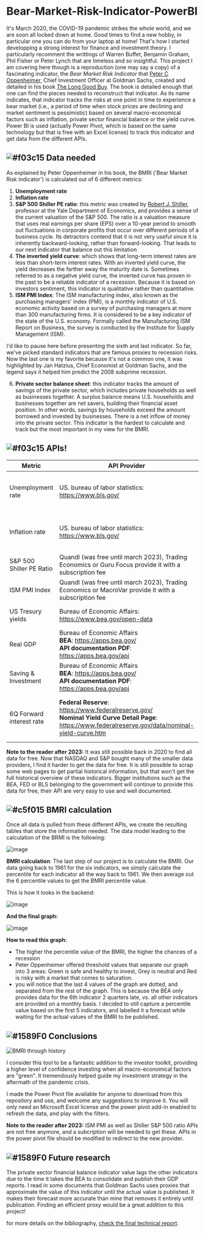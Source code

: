 # Bear-Market-Risk-Indicator-PowerBI

It's March 2020, the COVID-19 pandemic strikes the whole world, and we are soon all locked down at home. Good times to find a new hobby, in particular one you can do from your laptop at home! That's how I started developping a strong interest for finance and investment theory. I particularly recomment the writtings of Warren Buffet, Benjamin Graham, Phil Fisher or Peter Lynch that are timeless and so insightful. This project I am covering here though is a reproduction (one may say a copy) of a fascinating indicator, the _Bear Market Risk Indicator_ that [Peter C Oppenheimer](https://www.goldmansachs.com/media-relations/in-the-news/current/oppenheimer-oped-folder/bio-oppenheimer.pdf), Chief Investment Officer at Goldman Sachs, created and detailed in his book [The Long Good Buy](https://www.goodreads.com/en/book/show/49049246). The book is detailed enough that one can find the pieces needed to reconstruct that indicator. As its name indicates, that indicator tracks the risks at one point in time to experience a bear market (i.e., a period of time when stock prices are declining and market sentiment is pessimistic) based on several macro-economical factors such as inflation, private sector financial balance or the yield curve. Power BI is used (actually Power Pivot, which is based on the same technology but that is free with an Excel license) to track this indicator and get data from the different APIs.

## ![#f03c15](https://placehold.co/15x15/f03c15/f03c15.png) Data needed 

As explained by Peter Oppenheimer in his book, the BMRI ('Bear Market Risk indicator') is calculated out of 6 different metrics:
1. **Unemployment rate**
2. **Inflation rate**
3. **S&P 500 Shiller PE ratio**: this metric was created by [Robert J. Shiller](http://www.econ.yale.edu/~shiller/), professor at the Yale Department of Economics, and provides a sense of the current valuation of the S&P 500. The ratio is a valuation measure that uses real earnings per share (EPS) over a 10-year period to smooth out fluctuations in corporate profits that occur over different periods of a business cycle. Its detractors contend that it is not very useful since it is inherently backward-looking, rather than forward-looking. That leads to our next indicator that balance out this limitation
4. **The inverted yield curve**: which shows that long-term interest rates are less than short-term interest rates. With an inverted yield curve, the yield decreases the farther away the maturity date is. Sometimes referred to as a negative yield curve, the inverted curve has proven in the past to be a reliable indicator of a recession. Because it is based on investors sentiment, this indicator is qualitative rather than quantitative.
5. **ISM PMI Index**: The ISM manufacturing index, also known as the purchasing managers' index (PMI), is a monthly indicator of U.S. economic activity based on a survey of purchasing managers at more than 300 manufacturing firms. It is considered to be a key indicator of the state of the U.S. economy. Formally called the Manufacturing ISM Report on Business, the survey is conducted by the Institute for Supply Management (ISM).

I'd like to pause here before presenting the sixth and last indicator. So far, we've picked standard indicators that are famous proxies to recession risks. Now the last one is my favorite because it's not a common one, it was highlighted by Jan Hatzius, Chief Economist at Goldman Sachs, and the legend says it helped him predict the 2008 subprime recession. 

6. **Private sector balance sheet**: this indicator tracks the amount of savings of the private sector, which includes private households as well as businesses together. A surplus balance means U.S. households and businesses together are net savers, building their financial asset position. In other words, savings by households exceed the amount borrowed and invested by businesses. There is a net inflow of money into the private sector. This indicator is the hardest to calculate and track but the most important in my view for the BMRI. 

## ![#f03c15](https://placehold.co/15x15/f03c15/f03c15.png) APIs! 

| Metric  | API Provider | Updates | Other instructions |
| ------------- | ------------- | ------------- | ------------- |
| Unemployment rate | US. bureau of labor statistics: https://www.bls.gov/  | https://www.bls.gov/schedule/2020/08_sched.htm | **Series of interest**: LNS14000000 <br> **Series title:**(Seas) Unemployment Rate <br> **Labor force status**: Unemployment rate <br> **To find this serie**: go to https://www.bls.gov/cps/data.htm > Top picks > "" Unemployment Level - LNS14000000"" <br> **Comments**: no need to add registration key, calculations or Annual average"
| Inflation rate | US. bureau of labor statistics: https://www.bls.gov/  | https://www.bls.gov/schedule/2020/08_sched.htm |**Series of interest**: CUUR0000AA0 <br> **Series title**: CPI for All Urban Consumers (CPI-U) <br> **To find this serie**: go to https://www.bls.gov/cps/data.htm > Top picks > "CPI for All Urban Consumers (CPI-U) 1967=100 (Unadjusted) - CUUR0000AA0" <br> **Comments**: no need to add registration key, calculations or Annual average
| S&P 500 Shiller PE Ratio  | Quandl (was free until march 2023), Trading Economics or Guru Focus provide it with a subscription fee | Monthly, ~beg. Of the month | **URL**: https://www.quandl.com/data/MULTPL/SHILLER_PE_RATIO_MONTH-Shiller-PE-Ratio-by-Month  <br>  **From the data product**: S&P 500 Ratios <br> **Series title**: Shiller PE Ratio by Month
| ISM PMI Index  | Quandl (was free until march 2023), Trading Economics or MacroVar provide it with a subscription fee | Monthly, ~beg. Of the month | **URL**:  https://www.quandl.com/data/ISM/MAN_PMI-PMI-Composite-Index <br>  **From the data product**: Institute for Supply Management <br> **Series title**: PMI Composite Index
| US Tresury yields  | Bureau of Economic Affairs: https://www.bea.gov/open-data | https://www.bea.gov/news/schedule | **URL**: https://www.quandl.com/data/USTREASURY/YIELD-Treasury-Yield-Curve-Rates <br> **From the data product**: US Treasury <br> **Series title**: Treasury Yield Curve Rates
| Real GDP | Bureau of Economic Affairs <br> **BEA**: https://apps.bea.gov/ <br> **API documentation PDF**: https://apps.bea.gov/api  | Quaterly, ~last day of next quarter's 1st month | **Check NIPA tables**: https://apps.bea.gov/api/data/?&UserID=C36A268E-C628-4F21-9624-C69BD55C081B&method=GetParameterValues&DataSetName=NIPA&ParameterName=TableName&ResultFormat=xml <br> **Table used**: T10106 <br> **Name of table used**: Real Gross Domestic Product, Chained Dollars
| Saving & Investment | Bureau of Economic Affairs <br> **BEA**: https://apps.bea.gov/ <br> **API documentation PDF**: https://apps.bea.gov/api  | Quaterly, ~last day of next quarter's 1st month | **Check NIPA tables**: https://apps.bea.gov/api/data/?&UserID=C36A268E-C628-4F21-9624-C69BD55C081B&method=GetParameterValues&DataSetName=NIPA&ParameterName=TableName&ResultFormat=xml <br> **Table used**: T50100 <br> **Name of table used**: Saving & investment by sector
| 6Q Forward interest rate | **Federal Reserve**: https://www.federalreserve.gov/  <br> **Nominal Yield Curve Detail Page**: https://www.federalreserve.gov/data/nominal-yield-curve.htm | https://www.federalreserve.gov/data/yield-curve-tables/feds200628_1.html | **Where to find the data**: https://www.federalreserve.gov/data/nominal-yield-curve.htm <br> **Name of the table**: Nominal Yield Curve <br> The forward 6 Quarter instantaneous rate is calculated with the GSM Rates as detailed by the paper published by the FED: https://www.federalreserve.gov/econres/feds/files/2018055pap.pdf TableName&ResultFormat=xml <br> **Table used**: T50100 <br> **Name of table used**: Saving & investment by sector

**Note to the reader after 2023:** It was still possible back in 2020 to find all data for free. Now that NASDAQ and S&P bought many of the smaller data providers, I find it harder to get the data for free. It is still possible to scrap some web pages to get partial historical information, but that won't get the full historical overview of these indicators. Bigger institutions such as the BEA, FED or BLS belonging to the government will continue to provide this data for free, their API are very easy to use and well documented. 

## ![#c5f015](https://placehold.co/15x15/c5f015/c5f015.png) BMRI calculation

Once all data is pulled from these different APIs, we create the resulting tables that store the information needed. The data model leading to the calculation of the BRMI is the following:

![image](https://github.com/pacifiq-hub/Bear-Market-Risk-Indicator-API-PowerBI/assets/46910395/48558cb4-d76c-4960-96bb-2a23bbaf689a)

**BMRI calculation**: The last step of our project is to calculate the BMRI. Our data going back to 1961 for the six indicators, we simply calculate the percentile for each indicator all the way back to 1961. We then average out the 6 percentile values to get the BMRI percentile value. 

This is how it looks in the backend: 

![image](https://github.com/pacifiq-hub/Bear-Market-Risk-Indicator-API-PowerBI/assets/46910395/7bb163e7-c979-4f4b-9b45-fe452c4f0a87)

**And the final graph:**

![image](https://github.com/pacifiq-hub/Bear-Market-Risk-Indicator-API-PowerBI/assets/46910395/1f3117d5-c837-48e6-a377-d92fbf5f4e8e)

**How to read this graph:**
- The higher the percentile value of the BMRI, the higher the chances of a recession
- Peter Oppenheimer offered threshold values that separate our graph into 3 areas: Green is safe and healthy to invest, Grey is neutral and Red is risky with a market that comes to saturation.
- you will notice that the last 4 values of the graph are dotted, and separated from the rest of the graph. This is because the BEA only provides data for the 6th indicator 2 quarters late, vs. all other indicators are provided on a monthly basis. I decided to still capture a percentile value based on the first 5 indicators, and labelled it a forecast while waiting for the actual values of the BMRI to be published. 

## ![#1589F0](https://placehold.co/15x15/1589F0/1589F0.png) Conclusions

![BMRI through history](https://github.com/pacifiq-hub/Bear-Market-Risk-Indicator-API-PowerBI/assets/46910395/f4eb8d46-38b3-4544-b28e-bdc560fb1049)

I consider this tool to be a fantastic addition to the investor toolkit, providing a higher level of confidence investing when all macro-economical factors are "green". It tremendously helped guide my investment strategy in the aftermath of the pandemic crisis. 

I made the Power Pivot file available for anyone to download from this repository and use, and welcome any suggestions to improve it. You will only need an Microsoft Excel license and the power pivot add-in enabled to refresh the data, and play with the filters. 

**Note to the reader after 2023:** ISM PMI as well as Shiller S&P 500 ratio APIs are not free anymore, and a subcription will be needed to get these. APIs in the power pivot file should be modified to redirect to the new provider. 


## ![#1589F0](https://placehold.co/15x15/1589F0/1589F0.png) Future research

The private sector financial balance indicator value lags the other indicators due to the time it takes the BEA to consolidate and publish their GDP reports. I read in some documents that Goldman Sachs uses proxies that approximate the value of this indicator until the actual value is published. It makes their forecast more accurate than mine that removes it entirely until publication. Finding an efficient proxy would be a great addition to this project! 



for more details on the bibliography, [check the final technical report](https://github.com/pacifiq-hub/Mode-Transportation-Choices-Clustering-Logit/blob/main/technical%20report.pdf).

#  
